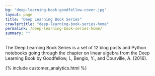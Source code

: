 ```yaml
---
bg: "deep-learning-book-goodfellow-cover.jpg"
layout: page
title: "Deep Learning Book Series"
crawlertitle: "deep-learning-book-series-home"
permalink: /deep-learning-book-series-home/
summary: ""
---
```


The Deep Learning Book Series is a set of 12 blog posts and Python notebooks going through the chapter on linear algebra from the Deep Learning Book by  Goodfellow, I., Bengio, Y., and Courville, A. (2016).

{% include customer_analytics.html %}
